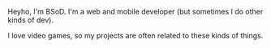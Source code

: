 Heyho, I'm BSoD. I'm a web and mobile developer (but sometimes I do other kinds of dev).

I love video games, so my projects are often related to these kinds of things.
